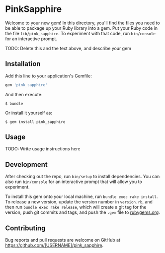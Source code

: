 # PinkSapphire

Welcome to your new gem! In this directory, you'll find the files you need to be able to package up your Ruby library into a gem. Put your Ruby code in the file `lib/pink_sapphire`. To experiment with that code, run `bin/console` for an interactive prompt.

TODO: Delete this and the text above, and describe your gem

## Installation

Add this line to your application's Gemfile:

```ruby
gem 'pink_sapphire'
```

And then execute:

    $ bundle

Or install it yourself as:

    $ gem install pink_sapphire

## Usage

TODO: Write usage instructions here

## Development

After checking out the repo, run `bin/setup` to install dependencies. You can also run `bin/console` for an interactive prompt that will allow you to experiment.

To install this gem onto your local machine, run `bundle exec rake install`. To release a new version, update the version number in `version.rb`, and then run `bundle exec rake release`, which will create a git tag for the version, push git commits and tags, and push the `.gem` file to [rubygems.org](https://rubygems.org).

## Contributing

Bug reports and pull requests are welcome on GitHub at https://github.com/[USERNAME]/pink_sapphire.

